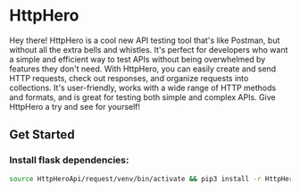 # HttpHero

Hey there! HttpHero is a cool new API testing tool that's like Postman, but without all the extra bells and whistles. It's perfect for developers who want a simple and efficient way to test APIs without being overwhelmed by features they don't need. With HttpHero, you can easily create and send HTTP requests, check out responses, and organize requests into collections. It's user-friendly, works with a wide range of HTTP methods and formats, and is great for testing both simple and complex APIs. Give HttpHero a try and see for yourself!

## Get Started

### Install flask dependencies:

```bash
source HttpHeroApi/request/venv/bin/activate && pip3 install -r HttpHeroApi/request/requirements.txt
```
